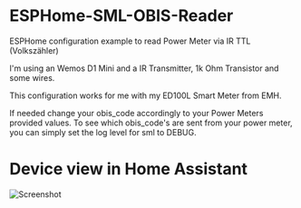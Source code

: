 # ESPHome-SML-OBIS-Reader
ESPHome configuration example to read Power Meter via IR TTL (Volkszähler)

I'm using an Wemos D1 Mini and a IR Transmitter, 1k Ohm Transistor and some wires. 

This configuration works for me with my ED100L Smart Meter from EMH.

If needed change your obis_code accordingly to your Power Meters provided values.
To see which obis_code's are sent from your power meter, you can simply set the log level for sml to DEBUG.


# Device view in Home Assistant
![Screenshot](docs/HA_Power_Meter.png)

